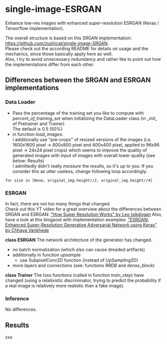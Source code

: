 # single-image-ESRGAN
Enhance low-res images with enhanced super-resolution ESRGAN (Keras / Tensorflow implementation).

The overall structure is based on this SRGAN implementation: https://github.com/zushicat/single-image-SRGAN.    
Please check out the according README for details on usage and the mechanics, since those basically apply here as well.     
Also, I try to avoid unnecessary redundancy and rather like to point out how the implementations differ from each other.    


## Differences between the SRGAN and ESRGAN implementations
### Data Loader
- Pass the percentage of the training set you like to compute with *percent_of_training_set* when initializing the DataLoader class (in \__init\__ of Pretrainer and Trainer)    
The default is 0.5 (50%)
- in function *load_images*:    
I additionally use "pre-crops" of resized versions of the images (i.e. 1600x1600 pixel -> 800x800 pixel and 400x400 pixel, applied to 96x96 pixel -> 24x24 pixel crops) which seems to improve the quality of generated images with input of images with overall lower quality (see below: Results)    
I admittedly didn't really *measure* the results, so it's up to you: If you consider this as utter useless, change following loop accordingly:
```
for size in [None, original_img.height//2, original_img.height//4]
````



### ESRGAN
In fact, there are not too many things that changed.    
Check out this YT video for a great overview about the differences between SRGAN and ESRGAN: ["How Super Resolution Works" by 
Leo Isikdogan](https://www.youtube.com/watch?v=KULkSwLk62I)
Also, have a look at this blogpost with implementation examples: ["ESRGAN: Enhanced Super-Resolution Generative Adversarial Network using Keras" by Chhaya Vankhede](https://medium.com/analytics-vidhya/esrgan-enhanced-super-resolution-generative-adversarial-network-using-keras-a34134b72b77)

**class ESRGAN**
The network architecture of the generator has changed. 
- no batch normalization (which also can cause dreaded artifacts)
- additionally in function *upsample*
    - use SubpixelConv2D function (instead of UpSampling2D)
- more layers and connections (see: functions *RRDB* and *dense_block*)

**class Trainer**
The loss functions (called in function *train_step*) have changed (using a relativistic discriminator, trying to predict the probability if a real image is relatively more realistic than a fake image).

### Inference
No differences.


## Results
xxx

